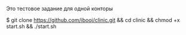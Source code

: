 Это тестовое задание для одной конторы

$ git clone https://github.com/ibooj/clinic.git && cd clinic && chmod +x start.sh && ./start.sh
